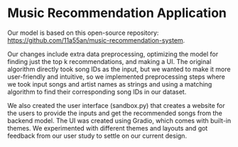 # Music Recommendation Application

Our model is based on this open-source repository: https://github.com/11a55an/music-recommendation-system.

Our changes include extra data preprocessing, optimizing the model for finding just the top k recommendations, and making a UI.
The original algorithm directly took song IDs as the input, but we wanted to make it more user-friendly and intuitive, so 
we implemented preprocessing steps where we took input songs and artist names as strings and using a matching algorithm to find their corresponding song IDs in our dataset.

We also created the user interface (sandbox.py) that creates a website for the users to provide the inputs and get the recommended songs from the backend model. The UI was created using Gradio, which comes with built-in themes. We experimented with different themes and layouts and got feedback from our user study to
settle on our current design.
